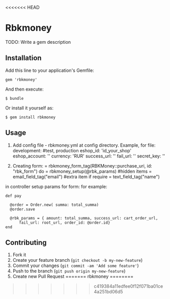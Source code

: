 <<<<<<< HEAD
# Rbkmoney

TODO: Write a gem description

## Installation

Add this line to your application's Gemfile:

    gem 'rbkmoney'

And then execute:

    $ bundle

Or install it yourself as:

    $ gem install rbkmoney

## Usage

1. Add config file - rbkmoney.yml at config directory.
  Example, for file:
    development: #test, production
      eshop_id: 'id_your_shop'
      eshop_account: ''
      currency: 'RUR'
      success_url: ''
      fail_url: ''
      secret_key: ''

2. Creating form:
   = rbkmoney_form_tag(RBKMoney::purchase_uri, id: "rbk_form") do
    = rbkmoney_setup(@rbk_params) #hidden items
    = email_field_tag("email")    #extra item if require
    = text_field_tag("name")

  in controller setup params for form:
    for example:
    
    def pay
      
      @order = Order.new( summa: total_summa)
      @order.save

      @rbk_params = { amount: total_summa, success_url: cart_order_url, 
          fail_url: root_url, order_id: @order.id}
    end

## Contributing

1. Fork it
2. Create your feature branch (`git checkout -b my-new-feature`)
3. Commit your changes (`git commit -am 'Add some feature'`)
4. Push to the branch (`git push origin my-new-feature`)
5. Create new Pull Request
=======
rbkmoney
========
>>>>>>> c419384a11edfee0f12f071ba01ce4a251bd06d5
